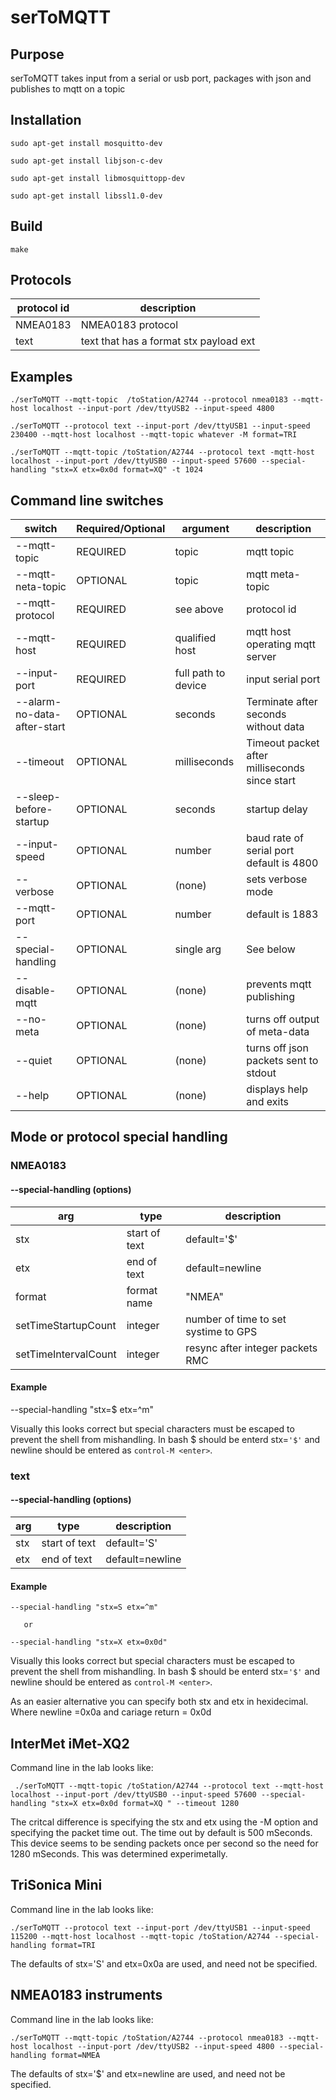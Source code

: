 # serToMQTT

## Purpose
serToMQTT takes input from a serial or usb port,  packages with json and
publishes to mqtt on a topic

## Installation


`sudo apt-get install mosquitto-dev`

`sudo apt-get install libjson-c-dev`

`sudo apt-get install libmosquittopp-dev`

`sudo apt-get install libssl1.0-dev`

## Build

`make`

## Protocols

protocol id|description
---|---
NMEA0183| NMEA0183 protocol
text|text that has a format stx payload ext

## Examples 

`./serToMQTT --mqtt-topic  /toStation/A2744 --protocol nmea0183 --mqtt-host localhost --input-port /dev/ttyUSB2 --input-speed 4800`

`./serToMQTT --protocol text --input-port /dev/ttyUSB1 --input-speed 230400 --mqtt-host localhost --mqtt-topic whatever -M format=TRI`

 `./serToMQTT --mqtt-topic /toStation/A2744 --protocol text -mqtt-host localhost --input-port /dev/ttyUSB0 --input-speed 57600 --special-handling "stx=X etx=0x0d format=XQ" -t 1024`

## Command line switches

switch|Required/Optional|argument|description
---|---|---|---
--mqtt-topic|REQUIRED|topic|mqtt topic
--mqtt-neta-topic|OPTIONAL|topic|mqtt meta-topic
--mqtt-protocol|REQUIRED|see above|protocol id 
--mqtt-host|REQUIRED|qualified host|mqtt host operating mqtt server
--input-port|REQUIRED|full path to device|input serial port
--alarm-no-data-after-start|OPTIONAL|seconds|Terminate after seconds without data
--timeout|OPTIONAL|milliseconds|Timeout packet after milliseconds since start
--sleep-before-startup|OPTIONAL|seconds|startup delay
--input-speed|OPTIONAL|number|baud rate of serial port default is 4800
--verbose|OPTIONAL|(none)|sets verbose mode
--mqtt-port|OPTIONAL|number|default is 1883
--special-handling|OPTIONAL|single arg|See below
--disable-mqtt|OPTIONAL|(none)|prevents mqtt publishing
--no-meta|OPTIONAL|(none)|turns off output of meta-data
--quiet|OPTIONAL|(none)|turns off json packets sent to stdout
--help|OPTIONAL|(none)|displays help and exits

## Mode or protocol special handling

### NMEA0183

#### --special-handling (options)

arg|type |description
---|---|---
stx|start of text|default='$'
etx|end of text|default=newline
format|format name|"NMEA"
setTimeStartupCount|integer|number of time to set systime to GPS
setTimeIntervalCount|integer|resync after integer packets RMC

#### Example

--special-handling "stx=$ etx=^m"

Visually this looks correct but special characters must be escaped to prevent the shell from
mishandling.   In bash $ should be enterd stx=`'$'`   and newline should be entered as `control-M <enter>`.



### text

#### --special-handling (options)

arg|type |description
---|---|---
stx|start of text|default='S'
etx|end of text|default=newline

#### Example

`--special-handling "stx=S etx=^m"`

       or

`--special-handling "stx=X etx=0x0d"`

Visually this looks correct but special characters must be escaped to prevent the shell from
mishandling.   In bash $ should be enterd stx=`'$'`   and newline should be entered as `control-M <enter>`.

As an easier alternative you can specify both stx and etx in hexidecimal.   Where newline =0x0a   and cariage return = 0x0d


## InterMet iMet-XQ2

Command line in the lab looks like:

` ./serToMQTT --mqtt-topic /toStation/A2744 --protocol text --mqtt-host localhost --input-port /dev/ttyUSB0 --input-speed 57600 --special-handling "stx=X etx=0x0d format=XQ " --timeout 1280`

The critcal difference is specifying the stx and etx using the -M option and specifying the packet time out.   The time out by 
default is 500 mSeconds.   This device seems to be sending packets once per second so the need for 1280 mSeconds.   This
was determined experimetally.

## TriSonica Mini

Command line in the lab looks like:

`./serToMQTT --protocol text --input-port /dev/ttyUSB1 --input-speed 115200 --mqtt-host localhost --mqtt-topic /toStation/A2744 --special-handling format=TRI` 

The defaults of stx='S' and etx=0x0a are used, and need not be specified.

## NMEA0183 instruments

Command line in the lab looks like:

`./serToMQTT --mqtt-topic /toStation/A2744 --protocol nmea0183 --mqtt-host localhost --input-port /dev/ttyUSB2 --input-speed 4800 --special-handling format=NMEA`

The defaults of stx='$' and etx=newline are used, and need not be specified.


